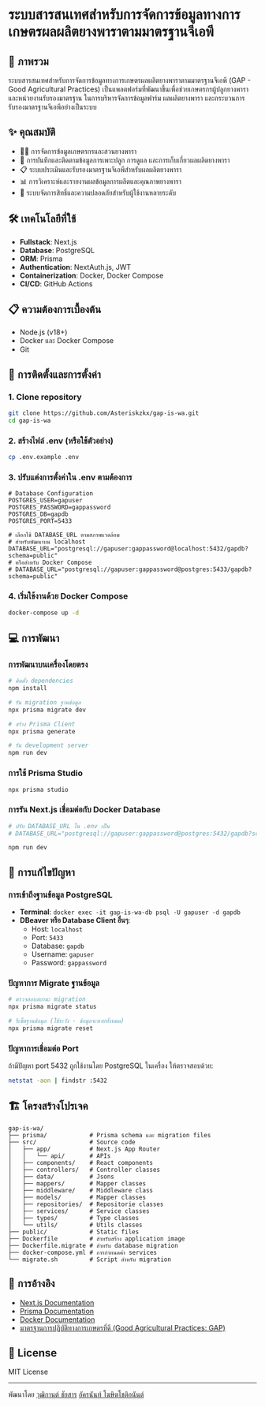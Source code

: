 # ระบบสารสนเทศสำหรับการจัดการข้อมูลทางการเกษตรผลผลิตยางพาราตามมาตรฐานจีเอพี

## 🚀 ภาพรวม
ระบบสารสนเทศสำหรับการจัดการข้อมูลทางการเกษตรผลผลิตยางพาราตามมาตรฐานจีเอพี (GAP - Good Agricultural Practices) เป็นแพลตฟอร์มที่พัฒนาขึ้นเพื่อช่วยเกษตรกรผู้ปลูกยางพาราและหน่วยงานรับรองมาตรฐาน ในการบริหารจัดการข้อมูลฟาร์ม ผลผลิตยางพารา และกระบวนการรับรองมาตรฐานจีเอพีอย่างเป็นระบบ

## ✨ คุณสมบัติ
- 👨‍🌾 การจัดการข้อมูลเกษตรกรและสวนยางพารา
- 🌱 การบันทึกและติดตามข้อมูลการเพาะปลูก การดูแล และการเก็บเกี่ยวผลผลิตยางพารา
- 📋 ระบบประเมินและรับรองมาตรฐานจีเอพีสำหรับผลผลิตยางพารา
- 📊 การวิเคราะห์และรายงานผลข้อมูลการผลิตและคุณภาพยางพารา
- 🔐 ระบบจัดการสิทธิ์และความปลอดภัยสำหรับผู้ใช้งานหลายระดับ

## 🛠️ เทคโนโลยีที่ใช้
- **Fullstack**: Next.js
- **Database**: PostgreSQL
- **ORM**: Prisma
- **Authentication**: NextAuth.js, JWT
- **Containerization**: Docker, Docker Compose
- **CI/CD**: GitHub Actions

## 📋 ความต้องการเบื้องต้น
- Node.js (v18+)
- Docker และ Docker Compose
- Git

## 🚀 การติดตั้งและการตั้งค่า

### 1. Clone repository
```bash
git clone https://github.com/Asteriskzkx/gap-is-wa.git
cd gap-is-wa
```

### 2. สร้างไฟล์ .env (หรือใช้ตัวอย่าง)
```bash
cp .env.example .env
```

### 3. ปรับแต่งการตั้งค่าใน .env ตามต้องการ
```
# Database Configuration
POSTGRES_USER=gapuser
POSTGRES_PASSWORD=gappassword
POSTGRES_DB=gapdb
POSTGRES_PORT=5433

# เลือกใช้ DATABASE_URL ตามสภาพแวดล้อม
# สำหรับพัฒนาบน localhost
DATABASE_URL="postgresql://gapuser:gappassword@localhost:5432/gapdb?schema=public"
# หรือสำหรับ Docker Compose
# DATABASE_URL="postgresql://gapuser:gappassword@postgres:5433/gapdb?schema=public"
```

### 4. เริ่มใช้งานด้วย Docker Compose
```bash
docker-compose up -d
```

## 💻 การพัฒนา

### การพัฒนาบนเครื่องโดยตรง
```bash
# ติดตั้ง dependencies
npm install

# รัน migration ฐานข้อมูล
npx prisma migrate dev

# สร้าง Prisma Client
npx prisma generate

# รัน development server
npm run dev
```

### การใช้ Prisma Studio
```bash
npx prisma studio
```

### การรัน Next.js เชื่อมต่อกับ Docker Database
```bash
# ปรับ DATABASE_URL ใน .env เป็น
# DATABASE_URL="postgresql://gapuser:gappassword@postgres:5432/gapdb?schema=public""

npm run dev
```

## 🐛 การแก้ไขปัญหา

### การเข้าถึงฐานข้อมูล PostgreSQL
- **Terminal**: `docker exec -it gap-is-wa-db psql -U gapuser -d gapdb`
- **DBeaver หรือ Database Client อื่นๆ**:
  - Host: `localhost` 
  - Port: `5433`
  - Database: `gapdb`
  - Username: `gapuser`
  - Password: `gappassword`

### ปัญหาการ Migrate ฐานข้อมูล
```bash
# ตรวจสอบสถานะ migration
npx prisma migrate status

# รีเซ็ตฐานข้อมูล (ใช้ระวัง - ข้อมูลจะหายทั้งหมด)
npx prisma migrate reset
```

### ปัญหาการเชื่อมต่อ Port
ถ้ามีปัญหา port 5432 ถูกใช้งานโดย PostgreSQL ในเครื่อง ให้ตรวจสอบด้วย:
```bash
netstat -aon | findstr :5432
```

## 🏗️ โครงสร้างโปรเจค
```
gap-is-wa/
├── prisma/            # Prisma schema และ migration files
├── src/               # Source code
│   ├── app/           # Next.js App Router
│   │   └── api/       # APIs
│   ├── components/    # React components
│   ├── controllers/   # Controller classes
│   ├── data/          # Jsons
│   ├── mappers/       # Mapper classes
│   ├── middleware/    # Middleware class
│   ├── models/        # Mapper classes
│   ├── repositories/  # Repositorie classes
│   ├── services/      # Service classes
│   ├── types/         # Type classes
│   └── utils/         # Utils classes
├── public/            # Static files
├── Dockerfile         # สำหรับสร้าง application image
├── Dockerfile.migrate # สำหรับ database migration
├── docker-compose.yml # การกำหนดค่า services
└── migrate.sh         # Script สำหรับ migration
```

## 📄 การอ้างอิง
- [Next.js Documentation](https://nextjs.org/docs)
- [Prisma Documentation](https://www.prisma.io/docs)
- [Docker Documentation](https://docs.docker.com/)
- [มาตรฐานการปฏิบัติทางการเกษตรที่ดี (Good Agricultural Practices: GAP)](https://www.acfs.go.th/)

## 📝 License
MIT License

---

พัฒนาโดย [วุฒิกานต์ ชัยสาร](https://github.com/Asteriskzkx)
        [อัครนันท์ โฆษิตโชติอนันต์](https://github.com/Nud-Akkaranant)
